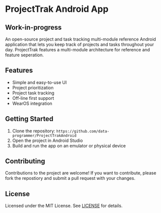 # ProjectTrak Android App
## Work-in-progress

An open-source project and task tracking multi-module reference Android application that lets you keep track of projects and tasks throughout your day. ProjectTrak features a multi-module architecture for reference and feature seperation.

## Features
- Simple and easy-to-use UI
- Project prioritization
- Project task tracking
- Off-line first support
- WearOS integration

## Getting Started
1. Clone the repository: `https://github.com/data-programmer/ProjectTrakAndroid`
2. Open the project in Android Studio
3. Build and run the app on an emulator or physical device

## Contributing

Contributions to the project are welcome! If you want to contribute, please fork the repostiory and submit a pull request with your changes.

## License

Licensed under the MIT License. See [LICENSE](LICENSE) for details.
